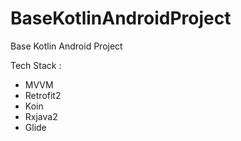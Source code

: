 # BaseKotlinAndroidProject
Base Kotlin Android Project

Tech Stack :
- MVVM
- Retrofit2
- Koin
- Rxjava2
- Glide
